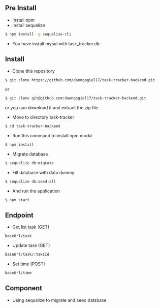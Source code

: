 ## Pre Install
- Install npm
- Install sequelize
```sh
$ npm install -g sequelize-cli
```
- You have install mysql with task_tracker.db

## Install
- Clone this repository
```sh
$ git clone https://github.com/daengagiel17/task-tracker-backend.git
```
or
```sh
$ git clone git@github.com:daengagiel17/task-tracker-backend.git
```
or you can download it and extract the zip file.
- Move to directory task-tracker
```sh
$ cd task-tracker-backend
```
- Run this command to install npm modul
```sh
$ npm install
```
- Migrate database 
```sh
$ sequelize db:migrate
```
- Fill database with data dummy 
```sh
$ sequelize db:seed:all
```
- And run the application
```sh
$ npm start
```

## Endpoint 
- Get list task (GET) 
```sh
baseUrl/task
```
- Update task (GET)
```sh
baseUrl/task/:taksId
```
- Set time (POST)
```sh
baseUrl/time
```

## Component 
- Using sequalize to migrate and seed database